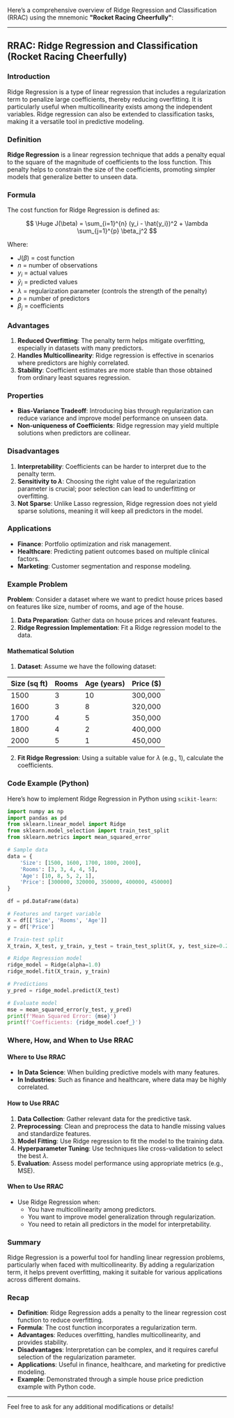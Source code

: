 Here’s a comprehensive overview of Ridge Regression and Classification (RRAC) using the mnemonic **"Rocket Racing Cheerfully"**:

---

## RRAC: Ridge Regression and Classification (Rocket Racing Cheerfully)

### Introduction
Ridge Regression is a type of linear regression that includes a regularization term to penalize large coefficients, thereby reducing overfitting. It is particularly useful when multicollinearity exists among the independent variables. Ridge regression can also be extended to classification tasks, making it a versatile tool in predictive modeling.

### Definition
**Ridge Regression** is a linear regression technique that adds a penalty equal to the square of the magnitude of coefficients to the loss function. This penalty helps to constrain the size of the coefficients, promoting simpler models that generalize better to unseen data.

### Formula
The cost function for Ridge Regression is defined as:

$$
\Huge J(\beta) = \sum_{i=1}^{n} (y_i - \hat{y_i})^2 + \lambda \sum_{j=1}^{p} \beta_j^2
$$


Where:
- $J(\beta)$ = cost function
- $n$ = number of observations
- $y_i$ = actual values
- $\hat{y}_i$ = predicted values
- $\lambda$ = regularization parameter (controls the strength of the penalty)
- $p$ = number of predictors
- $\beta_j$ = coefficients

### Advantages
1. **Reduced Overfitting**: The penalty term helps mitigate overfitting, especially in datasets with many predictors.
2. **Handles Multicollinearity**: Ridge regression is effective in scenarios where predictors are highly correlated.
3. **Stability**: Coefficient estimates are more stable than those obtained from ordinary least squares regression.

### Properties
- **Bias-Variance Tradeoff**: Introducing bias through regularization can reduce variance and improve model performance on unseen data.
- **Non-uniqueness of Coefficients**: Ridge regression may yield multiple solutions when predictors are collinear.

### Disadvantages
1. **Interpretability**: Coefficients can be harder to interpret due to the penalty term.
2. **Sensitivity to $\lambda$**: Choosing the right value of the regularization parameter is crucial; poor selection can lead to underfitting or overfitting.
3. **Not Sparse**: Unlike Lasso regression, Ridge regression does not yield sparse solutions, meaning it will keep all predictors in the model.

### Applications
- **Finance**: Portfolio optimization and risk management.
- **Healthcare**: Predicting patient outcomes based on multiple clinical factors.
- **Marketing**: Customer segmentation and response modeling.

### Example Problem
**Problem**: Consider a dataset where we want to predict house prices based on features like size, number of rooms, and age of the house.

1. **Data Preparation**: Gather data on house prices and relevant features.
2. **Ridge Regression Implementation**: Fit a Ridge regression model to the data.

#### Mathematical Solution
1. **Dataset**: Assume we have the following dataset:

| Size (sq ft) | Rooms | Age (years) | Price ($) |
|--------------|-------|-------------|-----------|
| 1500         | 3     | 10          | 300,000   |
| 1600         | 3     | 8           | 320,000   |
| 1700         | 4     | 5           | 350,000   |
| 1800         | 4     | 2           | 400,000   |
| 2000         | 5     | 1           | 450,000   |

2. **Fit Ridge Regression**: Using a suitable value for $\lambda$ (e.g., 1), calculate the coefficients.

### Code Example (Python)
Here’s how to implement Ridge Regression in Python using `scikit-learn`:

```python
import numpy as np
import pandas as pd
from sklearn.linear_model import Ridge
from sklearn.model_selection import train_test_split
from sklearn.metrics import mean_squared_error

# Sample data
data = {
    'Size': [1500, 1600, 1700, 1800, 2000],
    'Rooms': [3, 3, 4, 4, 5],
    'Age': [10, 8, 5, 2, 1],
    'Price': [300000, 320000, 350000, 400000, 450000]
}

df = pd.DataFrame(data)

# Features and target variable
X = df[['Size', 'Rooms', 'Age']]
y = df['Price']

# Train-test split
X_train, X_test, y_train, y_test = train_test_split(X, y, test_size=0.2, random_state=42)

# Ridge Regression model
ridge_model = Ridge(alpha=1.0)
ridge_model.fit(X_train, y_train)

# Predictions
y_pred = ridge_model.predict(X_test)

# Evaluate model
mse = mean_squared_error(y_test, y_pred)
print(f'Mean Squared Error: {mse}')
print(f'Coefficients: {ridge_model.coef_}')
```

### Where, How, and When to Use RRAC

#### Where to Use RRAC
- **In Data Science**: When building predictive models with many features.
- **In Industries**: Such as finance and healthcare, where data may be highly correlated.

#### How to Use RRAC
1. **Data Collection**: Gather relevant data for the predictive task.
2. **Preprocessing**: Clean and preprocess the data to handle missing values and standardize features.
3. **Model Fitting**: Use Ridge regression to fit the model to the training data.
4. **Hyperparameter Tuning**: Use techniques like cross-validation to select the best $\lambda$.
5. **Evaluation**: Assess model performance using appropriate metrics (e.g., MSE).

#### When to Use RRAC
- Use Ridge Regression when:
  - You have multicollinearity among predictors.
  - You want to improve model generalization through regularization.
  - You need to retain all predictors in the model for interpretability.

### Summary
Ridge Regression is a powerful tool for handling linear regression problems, particularly when faced with multicollinearity. By adding a regularization term, it helps prevent overfitting, making it suitable for various applications across different domains.

### Recap
- **Definition**: Ridge Regression adds a penalty to the linear regression cost function to reduce overfitting.
- **Formula**: The cost function incorporates a regularization term.
- **Advantages**: Reduces overfitting, handles multicollinearity, and provides stability.
- **Disadvantages**: Interpretation can be complex, and it requires careful selection of the regularization parameter.
- **Applications**: Useful in finance, healthcare, and marketing for predictive modeling.
- **Example**: Demonstrated through a simple house price prediction example with Python code.

--- 

Feel free to ask for any additional modifications or details!
